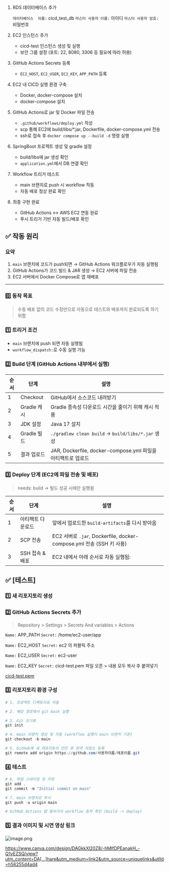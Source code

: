 1. RDS 데이터베이스 추가
    
    <aside>
    
    `데이터베이스  이름:` cicd_test_db 
    `마스터 사용자 이름:` 아이디
    `마스터 사용자 암호:` 비밀번호
    
    </aside>
    
2. EC2 인스턴스 추가
    - cicd-test 인스턴스 생성 및 실행
    - 보안 그룹 설정 (포트: 22, 8080, 3306 등 필요에 따라 허용)
3. GitHub Actions Secrets 등록
    - `EC2_HOST`, `EC2_USER`, `EC2_KEY`, `APP_PATH` 등록
4. EC2 내 CICD 실행 환경 구축
    - Docker, docker-compose 설치
    - docker-compose 설치
5. GitHub Actions로 jar 및 Docker 파일 전송
    - `.github/workflows/deploy.yml` 작성
    - scp 통해 EC2에 build/libs/*.jar, Dockerfile, docker-compose.yml 전송
    - ssh로 접속 후 `docker compose up --build -d` 명령 실행
6. SpringBoot 프로젝트 생성 및 gradle 설정
    - build/libs에 jar 생성 확인
    - `application.yml`에서 DB 연결 확인
7. Workflow 트리거 테스트
    - main 브랜치로 push 시 workflow 작동
    - 자동 배포 정상 완료 확인
8. 최종 구현 완료
    - GitHub Actions ↔ AWS EC2 연동 완료
    - 푸시 트리거 기반 자동 빌드/배포 확인

## ✅ 작동 원리

### 요약

1. `main` 브랜치에 코드가 push되면 → GitHub Actions 워크플로우가 자동 실행됨
2. GitHub Actions가 코드 빌드 & JAR 생성 → EC2 서버에 파일 전송
3. EC2 서버에서 Docker Compose로 앱 재배포

---

### 0️⃣ 동작 목표

> 수동 배포 없이 코드 수정만으로 자동으로 테스트와 배포까지 완료되도록 하기 위함
> 

### 1️⃣ **트리거 조건**

- `main` 브랜치에 push 되면 자동 실행됨
- `workflow_dispatch:`로 수동 실행 가능

### 2️⃣ **Build 단계 (GitHub Actions 내부에서 실행)**

| 순서 | 단계 | 설명 |
| --- | --- | --- |
| 1 | Checkout | GitHub에서 소스코드 내려받기 |
| 2 | Gradle 캐시 | Gradle 종속성 다운로드 시간을 줄이기 위해 캐시 적용 |
| 3 | JDK 설정 | Java 17 설치 |
| 4 | Gradle 빌드 | `./gradlew clean build` → `build/libs/*.jar` 생성 |
| 5 | 결과 업로드 | JAR, Dockerfile, docker-compose.yml 파일을 아티팩트로 업로드 |

### 3️⃣ **Deploy 단계 (EC2에 파일 전송 및 배포)**

> needs: build → 빌드 성공 시에만 실행됨
> 

| 순서 | 단계 | 설명 |
| --- | --- | --- |
| 1 | 아티팩트 다운로드 | 앞에서 업로드한 `build-artifacts`를 다시 받아옴 |
| 2 | SCP 전송 | EC2 서버로 `.jar`, Dockerfile, docker-compose.yml 전송 (SSH 키 사용) |
| 3 | SSH 접속 & 배포 | EC2 내에서 아래 순서로 자동 실행됨: |

## ✅ [테스트]

### 1️⃣ 새 리포지토리 생성

### 2️⃣ GitHub Actions Secrets 추가

> Repository > Settings > Secrets And variables > Actions
> 

<aside>

`Name:` APP_PATH  `Secret:` /home/ec2-user/app

`Name:` EC2_HOST  `Secret:` ec2 의 퍼블릭 주소

`Name:` EC2_USER  `Secret:` ec2-user

`Name:` EC2_KEY  `Secret:` cicd-test.pem 파일 오픈 > 내용 모두 복사 후 붙여넣기

[cicd-test.pem](attachment:7304057f-220f-4457-a702-39c148f980b7:cicd-test.pem)

</aside>

### 3️⃣ 리포지토리 환경 구성

```powershell
# 1. 프로젝트 디렉토리로 이동

# 2. 해당 경로에서 git bash 실행

# 3. Git 초기화
git init

# 4. main 브랜치 생성 및 이동 (workflow 실행이 main 브랜치 기준)
git checkout -b main

# 5. GitHub에 새 레포지토리 만든 후 원격 저장소 등록
git remote add origin https://github.com/사용자이름/레포이름.git
```

### 4️⃣ 테스트

```powershell
# 6. 파일 스테이징 및 커밋
git add .
git commit -m "Initial commit on main"

# 7. main 브랜치로 푸시
git push -u origin main

# GitHub Actions 탭 들어가서 workflow 동작 확인 (build -> deploy)
```

### 5️⃣ 결과 이미지 및 시연 영상 링크

![image.png](attachment:38e477dd-7d3d-4ee9-b0c0-e28565e51648:image.png)

https://www.canva.com/design/DAGkkXl20Z8/-hMIfDPEanakH_-Q1yEZSQ/view?utm_content=DA[…]hare&utm_medium=link2&utm_source=uniquelinks&utlId=h56255d4ad4
